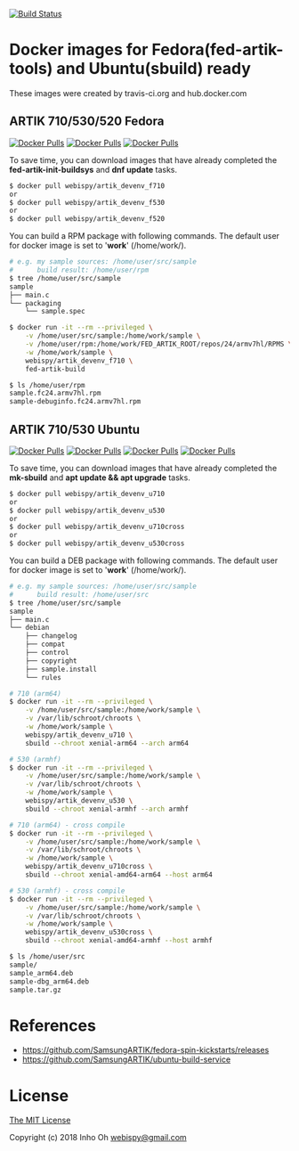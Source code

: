 [![Build Status](https://travis-ci.org/webispy/docker-artik-devenv-rootfs.svg?branch=master)](https://travis-ci.org/webispy/docker-artik-devenv-rootfs)

# Docker images for Fedora(fed-artik-tools) and Ubuntu(sbuild) ready

These images were created by travis-ci.org and hub.docker.com

## ARTIK 710/530/520 Fedora

[![Docker Pulls](https://img.shields.io/docker/pulls/webispy/artik_devenv_f710.svg)](https://hub.docker.com/r/webispy/artik_devenv_f710/) [![Docker Pulls](https://img.shields.io/docker/pulls/webispy/artik_devenv_f530.svg)](https://hub.docker.com/r/webispy/artik_devenv_f530/) [![Docker Pulls](https://img.shields.io/docker/pulls/webispy/artik_devenv_f520.svg)](https://hub.docker.com/r/webispy/artik_devenv_f520/)

To save time, you can download images that have already completed the **fed-artik-init-buildsys** and **dnf update** tasks.

```sh
$ docker pull webispy/artik_devenv_f710
or
$ docker pull webispy/artik_devenv_f530
or
$ docker pull webispy/artik_devenv_f520
```

You can build a RPM package with following commands. The default user for docker image is set to '**work**' (/home/work/).

```sh
# e.g. my sample sources: /home/user/src/sample
#      build result: /home/user/rpm
$ tree /home/user/src/sample
sample
├── main.c
└── packaging
    └── sample.spec

$ docker run -it --rm --privileged \
    -v /home/user/src/sample:/home/work/sample \
    -v /home/user/rpm:/home/work/FED_ARTIK_ROOT/repos/24/armv7hl/RPMS \
    -w /home/work/sample \
    webispy/artik_devenv_f710 \
    fed-artik-build

$ ls /home/user/rpm
sample.fc24.armv7hl.rpm
sample-debuginfo.fc24.armv7hl.rpm
```

## ARTIK 710/530 Ubuntu

[![Docker Pulls](https://img.shields.io/docker/pulls/webispy/artik_devenv_u710.svg)](https://hub.docker.com/r/webispy/artik_devenv_u710/) [![Docker Pulls](https://img.shields.io/docker/pulls/webispy/artik_devenv_u530.svg)](https://hub.docker.com/r/webispy/artik_devenv_u530/) [![Docker Pulls](https://img.shields.io/docker/pulls/webispy/artik_devenv_u710cross.svg)](https://hub.docker.com/r/webispy/artik_devenv_u710cross/) [![Docker Pulls](https://img.shields.io/docker/pulls/webispy/artik_devenv_u530cross.svg)](https://hub.docker.com/r/webispy/artik_devenv_u530cross/)

To save time, you can download images that have already completed the **mk-sbuild** and **apt update && apt upgrade** tasks.

```sh
$ docker pull webispy/artik_devenv_u710
or
$ docker pull webispy/artik_devenv_u530
or
$ docker pull webispy/artik_devenv_u710cross
or
$ docker pull webispy/artik_devenv_u530cross
```

You can build a DEB package with following commands. The default user for docker image is set to '**work**' (/home/work/).

```sh
# e.g. my sample sources: /home/user/src/sample
#      build result: /home/user/src
$ tree /home/user/src/sample
sample
├── main.c
└── debian
    ├── changelog
    ├── compat
    ├── control
    ├── copyright
    ├── sample.install
    └── rules

# 710 (arm64)
$ docker run -it --rm --privileged \
    -v /home/user/src/sample:/home/work/sample \
    -v /var/lib/schroot/chroots \
    -w /home/work/sample \
    webispy/artik_devenv_u710 \
    sbuild --chroot xenial-arm64 --arch arm64

# 530 (armhf)
$ docker run -it --rm --privileged \
    -v /home/user/src/sample:/home/work/sample \
    -v /var/lib/schroot/chroots \
    -w /home/work/sample \
    webispy/artik_devenv_u530 \
    sbuild --chroot xenial-armhf --arch armhf

# 710 (arm64) - cross compile
$ docker run -it --rm --privileged \
    -v /home/user/src/sample:/home/work/sample \
    -v /var/lib/schroot/chroots \
    -w /home/work/sample \
    webispy/artik_devenv_u710cross \
    sbuild --chroot xenial-amd64-arm64 --host arm64

# 530 (armhf) - cross compile
$ docker run -it --rm --privileged \
    -v /home/user/src/sample:/home/work/sample \
    -v /var/lib/schroot/chroots \
    -w /home/work/sample \
    webispy/artik_devenv_u530cross \
    sbuild --chroot xenial-amd64-armhf --host armhf

$ ls /home/user/src
sample/
sample_arm64.deb
sample-dbg_arm64.deb
sample.tar.gz
```


# References

- https://github.com/SamsungARTIK/fedora-spin-kickstarts/releases
- https://github.com/SamsungARTIK/ubuntu-build-service

# License

[The MIT License](http://opensource.org/licenses/MIT)

Copyright (c) 2018 Inho Oh <webispy@gmail.com>
